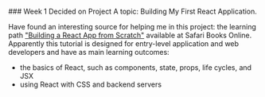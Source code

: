 <br>
### Week 1
Decided on Project A topic: Building My First React Application.

Have found an interesting source for helping me in this project: the learning path ["Building a React App from Scratch"](https://www.safaribooksonline.com/learning-paths/learning-path-building/9781491991794) available at Safari Books Online. Apparently this tutorial is designed for entry-level application and web developers and have as main learning outcomes:
* the basics of React, such as components, state, props, life cycles, and JSX
* using React with CSS and backend servers
